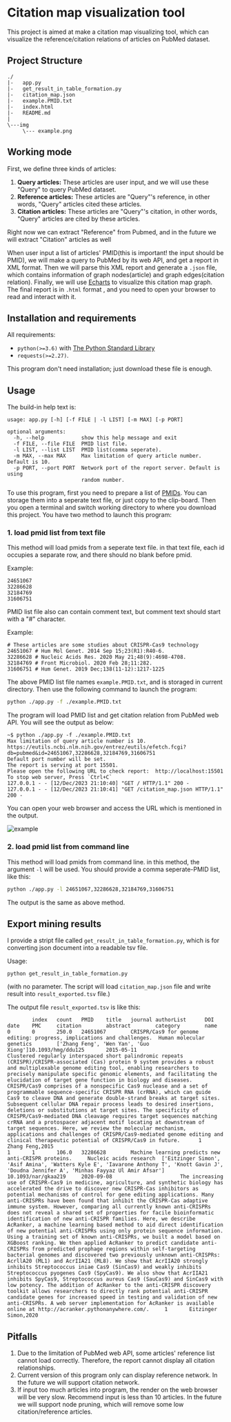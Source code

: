# Citation map visualization tool

This project is aimed at make a citation map visualizing tool, which can visualize the reference/citation relations of articles on PubMed dataset.

## Project Structure

```text
./
|-   app.py
|-   get_result_in_table_formation.py
|-   citation_map.json
|-   example.PMID.txt
|-   index.html
|-   README.md
|   
\---img
     \--- example.png
```

## Working mode

First, we define three kinds of articles:

1. **Query articles:** These articles are user input, and we will use these "Query" to query PubMed dataset.
2. **Reference articles:** These articles are "Query"'s reference, in other words, "Query" articles cited these articles.
3. **Citation articles:** These articles are "Query"'s citation, in other words, "Query" articles are cited by these articles.

Right now we can extract "Reference" from Pubmed, and in the future we will extract "Citation" articles as well

When user input a list of articles' PMID(this is important! the input should be PMID), we will make a query to PubMed by its web API, and get a report in XML format. 
Then we will parse this XML report and generate a `.json` file, which contains information of graph nodes(article) and graph edges(citation relation). 
Finally, we will use [Echarts](echarts.apache.org/) to visualize this citation map graph. The final report is in `.html` format , and you need to open your browser to read and interact with it.

## Installation and requirements

All requirements:


+ `python(>=3.6)` with [The Python Standard Library](https://docs.python.org/3/library/index.html)
+ `requests(>=2.27)`.

This program don't need installation; just download these file is enough. 

## Usage

The build-in help text is:

```text
usage: app.py [-h] [-f FILE | -l LIST] [-m MAX] [-p PORT]

optional arguments:
  -h, --help            show this help message and exit
  -f FILE, --file FILE  PMID list file.
  -l LIST, --list LIST  PMID list(comma seperate).
  -m MAX, --max MAX     Max limitation of query article number. Default is 10.
  -p PORT, --port PORT  Network port of the report server. Default is using
                        random number.
```

To use this program, first you need to prepare a list of [PMIDs](https://support.nlm.nih.gov/knowledgebase/article/KA-05233/en-us). You can storage them into a seperate text file, or just copy to the clip-board. Then you open a terminal and switch working directory to where you download this project. You have two method to launch this program:

### 1. load pmid list from text file

This method will load pmids from a seperate text file. in that text file, each id occupies a separate row, and there should no blank before pmid.

Example:

```text
24651067
32286628
32184769
31606751
```

PMID list file also can contain comment text, but comment text should start with a "#" character.

Example:

```text
# These articles are some studies about CRISPR-Cas9 technology
24651067 # Hum Mol Genet. 2014 Sep 15;23(R1):R40-6.
32286628 # Nucleic Acids Res. 2020 May 21;48(9):4698-4708.
32184769 # Front Microbiol. 2020 Feb 28;11:282.
31606751 # Hum Genet. 2019 Dec;138(11-12):1217-1225
```

The above PMID list file names `example.PMID.txt`, and is storaged in current directory. Then use the following command to launch the program:

```bash
python ./app.py -f ./example.PMID.txt
```

The program will load PMID list and get citation relation from PubMed web API. You will see the output as below:

```text
~$ python ./app.py -f ./example.PMID.txt
Max limitation of query article number is 10.
https://eutils.ncbi.nlm.nih.gov/entrez/eutils/efetch.fcgi?db=pubmed&id=24651067,32286628,32184769,31606751
Default port number will be set.
The report is serving at port 15501.
Please open the following URL to check report:  http://localhost:15501
To stop web server, Press `Ctrl+C`
127.0.0.1 - - [12/Dec/2023 21:10:40] "GET / HTTP/1.1" 200 -
127.0.0.1 - - [12/Dec/2023 21:10:41] "GET /citation_map.json HTTP/1.1" 200 -
```

You can open your web browser and access the URL which is mentioned in the output. 

![example](./img/example.png)



### 2. load pmid list from command line

This method will load pmids from command line. in this method, the argument `-l` will be used. You should provide a comma seperate-PMID list, like this:

```bash
python ./app.py -l 24651067,32286628,32184769,31606751
```

The output is the same as above method.


## Export mining results

I provide a stript file called `get_result_in_table_formation.py`, which is for converting json document into a readable tsv file.

Usage:

```
python get_result_in_table_formation.py
```

(with no parameter. The script will load `citation_map.json` file and write result into `result_exported.tsv` file.)

The output file `result_exported.tsv` is like this:

```
        index   count   PMID    title   journal authorList      DOI     date    PMC     citation        abstract        category        name
0       0       250.0   24651067        CRISPR/Cas9 for genome editing: progress, implications and challenges.  Human molecular genetics        ['Zhang Feng', 'Wen Yan', 'Guo Xiong']10.1093/hmg/ddu125       2015-05-11                      Clustered regularly interspaced short palindromic repeats (CRISPR)/CRISPR-associated (Cas) protein 9 system provides a robust and multiplexable genome editing tool, enabling researchers to precisely manipulate specific genomic elements, and facilitating the elucidation of target gene function in biology and diseases. CRISPR/Cas9 comprises of a nonspecific Cas9 nuclease and a set of programmable sequence-specific CRISPR RNA (crRNA), which can guide Cas9 to cleave DNA and generate double-strand breaks at target sites. Subsequent cellular DNA repair process leads to desired insertions, deletions or substitutions at target sites. The specificity of CRISPR/Cas9-mediated DNA cleavage requires target sequences matching crRNA and a protospacer adjacent motif locating at downstream of target sequences. Here, we review the molecular mechanism, applications and challenges of CRISPR/Cas9-mediated genome editing and clinical therapeutic potential of CRISPR/Cas9 in future.      1       Zhang Feng,2015
1       1       106.0   32286628        Machine learning predicts new anti-CRISPR proteins.     Nucleic acids research  ['Eitzinger Simon', 'Asif Amina', 'Watters Kyle E', 'Iavarone Anthony T', 'Knott Gavin J', 'Doudna Jennifer A', 'Minhas Fayyaz Ul Amir Afsar'] 10.1093/nar/gkaa219     2020-09-08                      The increasing use of CRISPR-Cas9 in medicine, agriculture, and synthetic biology has accelerated the drive to discover new CRISPR-Cas inhibitors as potential mechanisms of control for gene editing applications. Many anti-CRISPRs have been found that inhibit the CRISPR-Cas adaptive immune system. However, comparing all currently known anti-CRISPRs does not reveal a shared set of properties for facile bioinformatic identification of new anti-CRISPR families. Here, we describe AcRanker, a machine learning based method to aid direct identification of new potential anti-CRISPRs using only protein sequence information. Using a training set of known anti-CRISPRs, we built a model based on XGBoost ranking. We then applied AcRanker to predict candidate anti-CRISPRs from predicted prophage regions within self-targeting bacterial genomes and discovered two previously unknown anti-CRISPRs: AcrllA20 (ML1) and AcrIIA21 (ML8). We show that AcrIIA20 strongly inhibits Streptococcus iniae Cas9 (SinCas9) and weakly inhibits Streptococcus pyogenes Cas9 (SpyCas9). We also show that AcrIIA21 inhibits SpyCas9, Streptococcus aureus Cas9 (SauCas9) and SinCas9 with low potency. The addition of AcRanker to the anti-CRISPR discovery toolkit allows researchers to directly rank potential anti-CRISPR candidate genes for increased speed in testing and validation of new anti-CRISPRs. A web server implementation for AcRanker is available online at http://acranker.pythonanywhere.com/.     1       Eitzinger Simon,2020
```


## Pitfalls

1. Due to the limitation of PubMed web API, some articles' reference list cannot load correctly. Therefore, the report cannot display all citation relationships.
2. Current version of this program only can display reference network. In the future we will support citation network.
3. If input too much articles into program, the render on the web browser will be very slow. Recommend input is less than 10 articles. In the future we will support node pruning, which will remove some low citation/reference articles.









